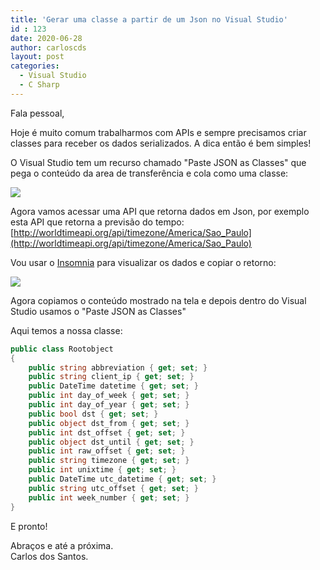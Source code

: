 ```yaml
---
title: 'Gerar uma classe a partir de um Json no Visual Studio'
id : 123
date: 2020-06-28
author: carloscds
layout: post
categories:
  - Visual Studio
  - C Sharp
---
```

Fala pessoal,

Hoje é muito comum trabalharmos com APIs e sempre precisamos criar classes para receber os dados serializados. A dica então é bem simples!

O Visual Studio tem um recurso chamado "Paste JSON as Classes" que pega o conteúdo da area de transferência e cola como uma classe:

![](img/2020/06/past-json-01.png)

Agora vamos acessar uma API que retorna dados em Json, por exemplo esta API que retorna a previsão do tempo: [http://worldtimeapi.org/api/timezone/America/Sao_Paulo](http://worldtimeapi.org/api/timezone/America/Sao_Paulo)

Vou usar o [Insomnia](https://insomnia.rest/download/) para visualizar os dados e copiar o retorno:

![](img/2020/06/past-json-02.png)

Agora copiamos o conteúdo mostrado na tela e depois dentro do Visual Studio usamos o "Paste JSON as Classes"

Aqui temos a nossa classe:

```csharp
public class Rootobject
{
    public string abbreviation { get; set; }
    public string client_ip { get; set; }
    public DateTime datetime { get; set; }
    public int day_of_week { get; set; }
    public int day_of_year { get; set; }
    public bool dst { get; set; }
    public object dst_from { get; set; }
    public int dst_offset { get; set; }
    public object dst_until { get; set; }
    public int raw_offset { get; set; }
    public string timezone { get; set; }
    public int unixtime { get; set; }
    public DateTime utc_datetime { get; set; }
    public string utc_offset { get; set; }
    public int week_number { get; set; }
}
```
E pronto!

Abraços e até a próxima.  
Carlos dos Santos.